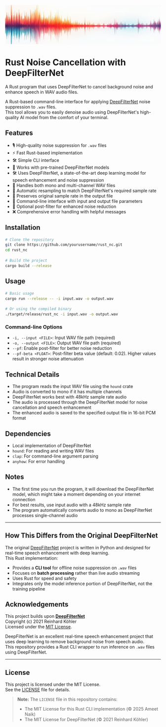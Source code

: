![](adaptive-denoise.png)

# Rust Noise Cancellation with DeepFilterNet

A Rust program that uses DeepFilterNet to cancel background noise and enhance speech in WAV audio files.

A Rust-based command-line interface for applying [DeepFilterNet](https://github.com/Rikorose/DeepFilterNet) noise suppression to `.wav` files.  
This tool allows you to easily denoise audio using DeepFilterNet's high-quality AI model from the comfort of your terminal.

## Features
- 🎙️ High-quality noise suppression for `.wav` files
- ⚡ Fast Rust-based implementation
- 🛠️ Simple CLI interface
- 📂 Works with pre-trained DeepFilterNet models
- 🛠️ Uses DeepFilterNet, a state-of-the-art deep learning model for speech enhancement and noise suppression
- 🎵 Handles both mono and multi-channel WAV files
- 🎼 Automatic resampling to match DeepFilterNet's required sample rate
- 🎼 Preserves original sample rate in the output file
- 📂 Command-line interface with input and output file parameters
- 🤿 Optional post-filter for enhanced noise reduction
- ❌ Comprehensive error handling with helpful messages

## Installation

```bash
# Clone the repository
git clone https://github.com/yourusername/rust_nc.git
cd rust_nc

# Build the project
cargo build --release
```

## Usage

```bash
# Basic usage
cargo run --release -- -i input.wav -o output.wav

# Or using the compiled binary
./target/release/rust_nc -i input.wav -o output.wav
```

### Command-line Options

- `-i, --input <FILE>`: Input WAV file path (required)
- `-o, --output <FILE>`: Output WAV file path (required)
- `--pf`: Enable post-filter for better noise reduction
- `--pf-beta <FLOAT>`: Post-filter beta value (default: 0.02). Higher values result in stronger noise attenuation

## Technical Details

- The program reads the input WAV file using the `hound` crate
- Audio is converted to mono if it has multiple channels
- DeepFilterNet works best with 48kHz sample rate audio
- The audio is processed through the DeepFilterNet model for noise cancellation and speech enhancement
- The enhanced audio is saved to the specified output file in 16-bit PCM format

## Dependencies

- Local implementation of DeepFilterNet
- `hound`: For reading and writing WAV files
- `clap`: For command-line argument parsing
- `anyhow`: For error handling

## Notes

- The first time you run the program, it will download the DeepFilterNet model, which might take a moment depending on your internet connection
- For best results, use input audio with a 48kHz sample rate
- The program automatically converts audio to mono as DeepFilterNet processes single-channel audio

---

## How This Differs from the Original DeepFilterNet

The original [DeepFilterNet](https://github.com/Rikorose/DeepFilterNet) project is written in Python and designed for real-time speech enhancement with deep learning.  
This Rust implementation:
- Provides a **CLI tool** for offline noise suppression on `.wav` files
- Focuses on **batch processing** rather than live audio streaming
- Uses Rust for speed and safety
- Integrates only the model inference portion of DeepFilterNet, not the training pipeline

## Acknowledgements

This project builds upon **[DeepFilterNet](https://github.com/Rikorose/DeepFilterNet)**  
Copyright (c) 2021 Reinhard Köhler  
Licensed under the [MIT License](https://github.com/Rikorose/DeepFilterNet/blob/main/LICENSE).

DeepFilterNet is an excellent real-time speech enhancement project that uses deep learning to remove background noise from speech audio.  
This repository provides a Rust CLI wrapper to run inference on `.wav` files using DeepFilterNet.

---

## License

This project is licensed under the MIT License.  
See the [LICENSE](LICENSE) file for details.

> **Note:** The `LICENSE` file in this repository contains:
> - The MIT License for this Rust CLI implementation (© 2025 Ameet Naik)
> - The MIT License for DeepFilterNet (© 2021 Reinhard Köhler)